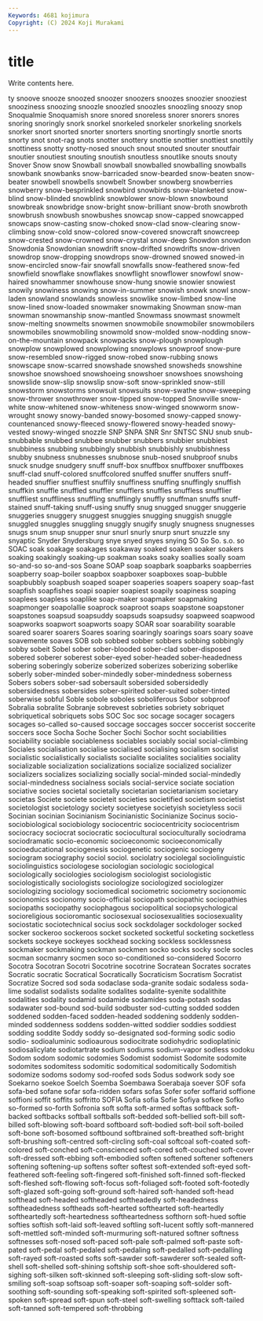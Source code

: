 ```yaml
---
Keywords: 4681 kojimura
Copyright: (C) 2024 Koji Murakami
---
```


# title

Write contents here.



ty snoove snooze snoozed
snoozer snoozers snoozes snoozier snooziest snooziness snoozing snoozle snoozled snoozles
snoozling snoozy snop Snoqualmie Snoquamish snore snored snoreless snorer snorers
snores snoring snoringly snork snorkel snorkeled snorkeler snorkeling snorkels snorker
snort snorted snorter snorters snorting snortingly snortle snorts snorty snot
snot-rag snots snotter snottery snottie snottier snottiest snottily snottiness snotty
snotty-nosed snouch snout snouted snouter snoutfair snoutier snoutiest snouting snoutish
snoutless snoutlike snouts snouty Snover Snow snow Snowball snowball snowballed
snowballing snowballs snowbank snowbanks snow-barricaded snow-bearded snow-beaten snow-beater snowbell snowbells
snowbelt Snowber snowberg snowberries snowberry snow-besprinkled snowbird snowbirds snow-blanketed snow-blind
snow-blinded snowblink snowblower snow-blown snowbound snowbreak snowbridge snow-bright snow-brilliant snow-broth
snowbroth snowbrush snowbush snowbushes snowcap snow-capped snowcapped snowcaps snow-casting snow-choked
snow-clad snow-clearing snow-climbing snow-cold snow-colored snow-covered snowcraft snowcreep snow-crested snow-crowned
snow-crystal snow-deep Snowdon snowdon Snowdonia Snowdonian snowdrift snow-drifted snowdrifts snow-driven
snowdrop snow-dropping snowdrops snow-drowned snowed snowed-in snow-encircled snow-fair snowfall snowfalls
snow-feathered snow-fed snowfield snowflake snowflakes snowflight snowflower snowfowl snow-haired snowhammer
snowhouse snow-hung snowie snowier snowiest snowily snowiness snowing snow-in-summer snowish
snowk snowl snow-laden snowland snowlands snowless snowlike snow-limbed snow-line snow-lined
snow-loaded snowmaker snowmaking Snowman snow-man snowman snowmanship snow-mantled Snowmass snowmast
snowmelt snow-melting snowmelts snowmen snowmobile snowmobiler snowmobilers snowmobiles snowmobiling snowmold
snow-molded snow-nodding snow-on-the-mountain snowpack snowpacks snow-plough snowplough snowplow snowplowed snowplowing
snowplows snowproof snow-pure snow-resembled snow-rigged snow-robed snow-rubbing snows snowscape snow-scarred
snowshade snowshed snowsheds snowshine snowshoe snowshoed snowshoeing snowshoer snowshoes snowshoing
snowslide snow-slip snowslip snow-soft snow-sprinkled snow-still snowstorm snowstorms snowsuit snowsuits
snow-swathe snow-sweeping snow-thrower snowthrower snow-tipped snow-topped Snowville snow-white snow-whitened snow-whiteness
snow-winged snowworm snow-wrought snowy snowy-banded snowy-bosomed snowy-capped snowy-countenanced snowy-fleeced snowy-flowered
snowy-headed snowy-vested snowy-winged snozzle SNP SNPA SNR Snr SNTSC SNU
snub snub- snubbable snubbed snubbee snubber snubbers snubbier snubbiest snubbiness
snubbing snubbingly snubbish snubbishly snubbishness snubby snubness snubnesses snubnose snub-nosed
snubproof snubs snuck snudge snudgery snuff snuff-box snuffbox snuffboxer snuffboxes
snuff-clad snuff-colored snuffcolored snuffed snuffer snuffers snuff-headed snuffier snuffiest snuffily
snuffiness snuffing snuffingly snuffish snuffkin snuffle snuffled snuffler snufflers snuffles
snuffless snufflier snuffliest snuffliness snuffling snufflingly snuffly snuffman snuffs snuff-stained
snuff-taking snuff-using snuffy snug snugged snugger snuggerie snuggeries snuggery snuggest
snuggies snugging snuggish snuggle snuggled snuggles snuggling snuggly snugify snugly
snugness snugnesses snugs snum snup snupper snur snurl snurly snurp
snurt snuzzle sny snyaptic Snyder Snydersburg snye snyed snyes snying
SO So So. s.o. so SOAC soak soakage soakages soakaway
soaked soaken soaker soakers soaking soakingly soaking-up soakman soaks soaky
soallies soally soam so-and-so so-and-sos Soane SOAP soap soapbark soapbarks
soapberries soapberry soap-boiler soapbox soapboxer soapboxes soap-bubble soapbubbly soapbush soaped
soaper soaperies soapers soapery soap-fast soapfish soapfishes soapi soapier soapiest
soapily soapiness soaping soaplees soapless soaplike soap-maker soapmaker soapmaking soapmonger
soapolallie soaprock soaproot soaps soapstone soapstoner soapstones soapsud soapsuddy soapsuds
soapsudsy soapweed soapwood soapworks soapwort soapworts soapy SOAR soar soarability
soarable soared soarer soarers Soares soaring soaringly soarings soars soary
soave soavemente soaves SOB sob sobbed sobber sobbers sobbing sobbingly
sobby sobeit Sobel sober sober-blooded sober-clad sober-disposed sobered soberer soberest
sober-eyed sober-headed sober-headedness sobering soberingly soberize soberized soberizes soberizing soberlike
soberly sober-minded sober-mindedly sober-mindedness soberness Sobers sobers sober-sad sobersault sobersided
sobersidedly sobersidedness sobersides sober-spirited sober-suited sober-tinted soberwise sobful Soble sobole
soboles soboliferous Sobor sobproof Sobralia sobralite Sobranje sobrevest sobrieties sobriety
sobriquet sobriquetical sobriquets sobs SOC Soc soc socage socager socagers
socages so-called so-caused soccage soccages soccer soccerist soccerite soccers soce
Socha Soche Socher Sochi Sochor socht sociabilities sociability sociable sociableness
sociables sociably social social-climbing Sociales socialisation socialise socialised socialising socialism
socialist socialistic socialistically socialists socialite socialites socialities sociality socializable socialization
socializations socialize socialized socializer socializers socializes socializing socially social-minded social-mindedly
social-mindedness socialness socials social-service sociate sociation sociative socies societal societally
societarian societarianism societary societas Societe societe societeit societies societified societism
societist societologist societology society societyese societyish societyless socii Socinian socinian
Socinianism Socinianistic Socinianize Socinus socio- sociobiological sociobiology sociocentric sociocentricity sociocentrism
sociocracy sociocrat sociocratic sociocultural socioculturally sociodrama sociodramatic socio-economic socioeconomic socioeconomically
socioeducational sociogenesis sociogenetic sociogenic sociogeny sociogram sociography sociol sociol. sociolatry
sociolegal sociolinguistic sociolinguistics sociologese sociologian sociologic sociological sociologically sociologies sociologism
sociologist sociologistic sociologistically sociologists sociologize sociologized sociologizer sociologizing sociology sociomedical
sociometric sociometry socionomic socionomics socionomy socio-official sociopath sociopathic sociopathies sociopaths
sociopathy sociophagous sociopolitical sociopsychological socioreligious socioromantic sociosexual sociosexualities sociosexuality sociostatic
sociotechnical socius sock sockdolager sockdologer socked socker sockeroo sockeroos socket
socketed socketful socketing socketless sockets sockeye sockeyes sockhead socking sockless
socklessness sockmaker sockmaking sockman sockmen socko socks socky socle socles
socman socmanry socmen soco so-conditioned so-considered Socorro Socotra Socotran Socotri
Socotrine socotrine Socratean Socrates socrates Socratic socratic Socratical Socratically Socraticism
Socratism Socratist Socratize Socred sod soda sodaclase soda-granite sodaic sodaless
soda-lime sodalist sodalists sodalite sodalites sodalite-syenite sodalithite sodalities sodality sodamid
sodamide sodamides soda-potash sodas sodawater sod-bound sod-build sodbuster sod-cutting sodded
sodden soddened sodden-faced sodden-headed soddening soddenly sodden-minded soddenness soddens sodden-witted
soddier soddies soddiest sodding soddite Soddy soddy so-designated sod-forming sodic
sodio sodio- sodioaluminic sodioaurous sodiocitrate sodiohydric sodioplatinic sodiosalicylate sodiotartrate sodium
sodiums sodium-vapor sodless sodoku Sodom sodom sodomic sodomies Sodomist sodomist
Sodomite sodomite sodomites sodomitess sodomitic sodomitical sodomitically Sodomitish sodomize sodoms
sodomy sod-roofed sods Sodus sodwork sody soe Soekarno soekoe Soelch
Soemba Soembawa Soerabaja soever SOF sofa sofa-bed sofane sofar sofa-ridden
sofars sofas Sofer sofer soffarid soffione soffioni soffit soffits soffritto
SOFIA Sofia sofia Sofie Sofiya sofkee Sofko so-formed so-forth Sofronia
soft softa soft-armed softas softback soft-backed softbacks softball softballs soft-bedded
soft-bellied soft-bill soft-billed soft-blowing soft-board softboard soft-bodied soft-boil soft-boiled soft-bone
soft-bosomed softbound softbrained soft-breathed soft-bright soft-brushing soft-centred soft-circling soft-coal softcoal
soft-coated soft-colored soft-conched soft-conscienced soft-cored soft-couched soft-cover soft-dressed soft-ebbing soft-embodied
soften softened softener softeners softening softening-up softens softer softest soft-extended
soft-eyed soft-feathered soft-feeling soft-fingered soft-finished soft-finned soft-flecked soft-fleshed soft-flowing soft-focus
soft-foliaged soft-footed soft-footedly soft-glazed soft-going soft-ground soft-haired soft-handed soft-head softhead
soft-headed softheaded softheadedly soft-headedness softheadedness softheads soft-hearted softhearted soft-heartedly softheartedly
soft-heartedness softheartedness softhorn soft-hued softie softies softish soft-laid soft-leaved softling
soft-lucent softly soft-mannered soft-mettled soft-minded soft-murmuring soft-natured softner softness softnesses
soft-nosed soft-paced soft-pale soft-palmed soft-paste soft-pated soft-pedal soft-pedaled soft-pedaling soft-pedalled
soft-pedalling soft-rayed soft-roasted softs soft-sawder soft-sawderer soft-sealed soft-shell soft-shelled soft-shining
softship soft-shoe soft-shouldered soft-sighing soft-silken soft-skinned soft-sleeping soft-sliding soft-slow soft-smiling
soft-soap softsoap soft-soaper soft-soaping soft-solder soft-soothing soft-sounding soft-speaking soft-spirited soft-spleened
soft-spoken soft-spread soft-spun soft-steel soft-swelling softtack soft-tailed soft-tanned soft-tempered soft-throbbing
